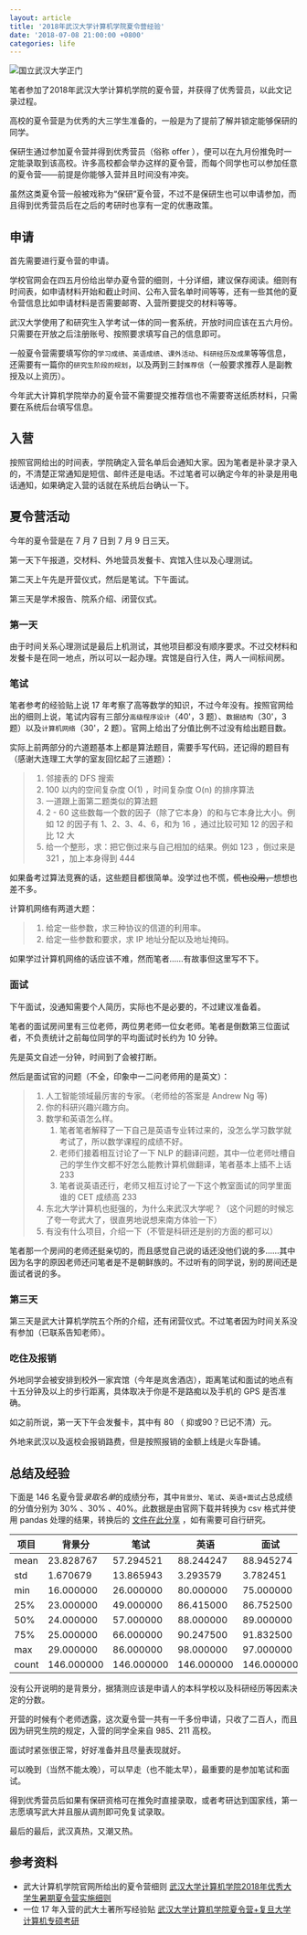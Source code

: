 ```yaml
---
layout: article
title: '2018年武汉大学计算机学院夏令营经验'
date: '2018-07-08 21:00:00 +0800'
categories: life
---
```


![国立武汉大学正门]({{"/assets/images/IMG_20180707_115928-01.jpeg"}})

笔者参加了2018年武汉大学计算机学院的夏令营，并获得了优秀营员，以此文记录过程。

高校的夏令营是为优秀的大三学生准备的，一般是为了提前了解并锁定能够保研的同学。

保研生通过参加夏令营并得到优秀营员（俗称 offer ），便可以在九月份推免时一定能录取到该高校。许多高校都会举办这样的夏令营，而每个同学也可以参加任意的夏令营——前提是你能够入营并且时间没有冲突。

虽然这类夏令营一般被戏称为“保研”夏令营，不过不是保研生也可以申请参加，而且得到优秀营员后在之后的考研时也享有一定的优惠政策。

## 申请

首先需要进行夏令营的申请。

学校官网会在四五月份给出举办夏令营的细则，十分详细，建议保存阅读。细则有时间表，如申请材料开始和截止时间、公布入营名单时间等等，还有一些其他的夏令营信息比如申请材料是否需要邮寄、入营所要提交的材料等等。

武汉大学使用了和研究生入学考试一体的同一套系统，开放时间应该在五六月份。只需要在开放之后注册账号、按照要求填写自己的信息即可。

一般夏令营需要填写你的`学习成绩`、`英语成绩`、`课外活动`、`科研经历及成果`等等信息，还需要有一篇你的`研究生阶段的规划`，以及两到三封`推荐信`（一般要求推荐人是副教授及以上资历）。

今年武大计算机学院举办的夏令营不需要提交推荐信也不需要寄送纸质材料，只需要在系统后台填写信息。

## 入营

按照官网给出的时间表，学院确定入营名单后会通知大家。因为笔者是补录才录入的，不清楚正常通知是短信、邮件还是电话。不过笔者可以确定今年的补录是用电话通知，如果确定入营的话就在系统后台确认一下。

## 夏令营活动

今年的夏令营是在 7 月 7 日到 7 月 9 日三天。

第一天下午报道，交材料、外地营员发餐卡、宾馆入住以及心理测试。

第二天上午先是开营仪式，然后是笔试。下午面试。

第三天是学术报告、院系介绍、闭营仪式。

### 第一天

由于时间关系心理测试是最后上机测试，其他项目都没有顺序要求。不过交材料和发餐卡是在同一地点，所以可以一起办理。宾馆是自行入住，两人一间标间房。

### 笔试

笔者参考的经验贴上说 17 年考察了高等数学的知识，不过今年没有。按照官网给出的细则上说，笔试内容有三部分`高级程序设计`（40'，3 题）、`数据结构`（30'，3 题）以及`计算机网络`（30'，2 题）。官网上给出了分值比例不过没有给出题目数。

实际上前两部分的六道题基本上都是算法题目，需要手写代码，还记得的题目有（感谢大连理工大学的室友回忆起了三道题）：


> 1. 邻接表的 DFS 搜索
> 2. 100 以内的空间复杂度 O(1) ，时间复杂度 O(n) 的排序算法
> 3. 一道跟上面第二题类似的算法题
> 4. 2 - 60 这些数每一个数的因子（除了它本身）的和与它本身比大小。例如 12 的因子有 1、2、3、4、6，和为 16 ，通过比较可知 12 的因子和比 12 大
> 5. 给一个整形，求：把它倒过来与自己相加的结果。例如 123 ，倒过来是 321 ，加上本身得到 444


如果备考过算法竞赛的话，这些题目都很简单。没学过也不慌，~~慌也没用，~~想想也差不多。

计算机网络有两道大题：

> 1. 给定一些参数，求三种协议的信道的利用率。
> 2. 给定一些参数和要求，求 IP 地址分配以及地址掩码。

如果学过计算机网络的话应该不难，然而笔者……有故事但这里写不下。


### 面试

下午面试，没通知需要个人简历，实际也不是必要的，不过建议准备着。

笔者的面试房间里有三位老师，两位男老师一位女老师。笔者是倒数第三位面试者，不负责统计之前每位同学的平均面试时长约为 10 分钟。

先是英文自述一分钟，时间到了会被打断。

然后是面试官的问题（不全，印象中一二问老师用的是英文）：

> 1. 人工智能领域最厉害的专家。（老师给的答案是 Andrew Ng 等)
> 2. 你的科研兴趣兴趣方向。
> 3. 数学和英语怎么样。
>    1. 笔者笔者解释了一下自己是英语专业转过来的，没怎么学习数学就考试了，所以数学课程的成绩不好。
>    2. 老师们接着相互讨论了一下 NLP 的翻译问题，其中一位老师吐槽自己的学生作文都不好怎么能教计算机做翻译，笔者基本上插不上话 233
>    3. 笔者说英语还行，老师又相互讨论了一下这个教室面试的同学里面谁的 CET 成绩高 233
> 4. 东北大学计算机也挺强的，为什么来武汉大学呢？（这个问题的时候忘了夸一夸武大了，很直男地说想来南方体验一下）
> 5. 有没有什么项目，介绍一下（不管是科研还是别的方面的都可以）

笔者那一个房间的老师还挺亲切的，而且感觉自己说的话还没他们说的多……其中因为名字的原因老师还问笔者是不是朝鲜族的。不过听有的同学说，别的房间还是面试者说的多。

### 第三天

第三天是武大计算机学院五个所的介绍，还有闭营仪式。不过笔者因为时间关系没有参加（已联系告知老师）。

### 吃住及报销

外地同学会被安排到校外一家宾馆（今年是岚舍酒店），距离笔试和面试的地点有十五分钟及以上的步行距离，具体取决于你是不是路痴以及手机的 GPS 是否准确。

如之前所说，第一天下午会发餐卡，其中有 80 （ 抑或90？已记不清）元。

外地来武汉以及返校会报销路费，但是按照报销的金额上线是火车卧铺。

## 总结及经验

下面是 146 名夏令营*录取名单*的成绩分布，其中`背景分`、`笔试`、`英语+面试`占总成绩的分值分别为 30% 、30% 、40%。此数据是由官网下载并转换为 csv 格式并使用 pandas 处理的结果，转换后的 [文件在此分享]({{"/assets/documents/现场夏令营优秀营员名单.csv"}}) ，如有需要可自行研究。

| 项目 | 背景分 |  笔试 |  英语 | 面试 | 总成绩 |
| -- | -- | -- | -- | -- | -- |
| mean | 23.828767 | 57.294521 | 88.244247 | 88.945274 | 76.525130 |
| std | 1.670679 | 13.865943 | 3.293579 | 3.782451 | 5.014318 |
| min | 16.000000 | 26.000000 | 80.000000 | 75.000000 | 61.800000 |
| 25% | 23.000000 | 49.000000 | 86.415000 | 86.752500 | 73.124750 |
| 50% | 24.000000 | 57.000000 | 88.000000 | 89.000000 | 76.783000 |
| 75% | 25.000000 | 66.000000 | 90.247500 | 91.832500 | 80.575000 |
| max | 29.000000 | 86.000000 | 98.000000 | 97.000000 | 87.500000 |
| count | 146.000000 | 146.000000 | 146.000000 | 146.000000 | 146.000000 |

没有公开说明的是背景分，据猜测应该是申请人的本科学校以及科研经历等因素决定的分数。

开营的时候有个老师透露，这次夏令营一共有一千多份申请，只收了二百人，而且因为研究生院的规定，入营的同学全来自 985、211 高校。

面试时紧张很正常，好好准备并且尽量表现就好。

可以晚到（当然不能太晚），可以早走（也不能太早），最重要的是参加笔试和面试。

得到优秀营员后如果有保研资格可在推免时直接录取，或者考研达到国家线，第一志愿填写武大并且服从调剂即可免复试录取。

最后的最后，武汉真热，又潮又热。

## 参考资料

- 武大计算机学院官网所给出的夏令营细则 [武汉大学计算机学院2018年优秀大学生暑期夏令营实施细则](http://cs.whu.edu.cn/news_show.aspx?id=850) 
- 一位 17 年入营的武大土著所写经验贴 [武汉大学计算机学院夏令营+复旦大学计算机专硕考研](https://blog.csdn.net/Li_Jiaqian/article/details/79700612) 